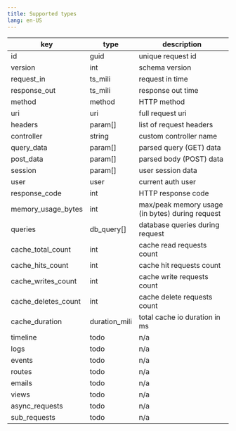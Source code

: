 ```yaml
---
title: Supported types
lang: en-US
---
```


| key | type | description |
| --- | ---- | ----------- |
| id | guid  | unique request id |
| version | int | schema version |
| request_in | ts_mili | request in time |
| response_out | ts_mili | response out time |
| method | method  | HTTP method |
| uri | uri | full request uri |
| headers | param[] | list of request headers |
| controller | string | custom controller name |
| query_data | param[] | parsed query (GET) data |
| post_data | param[] | parsed body (POST) data |
| session | param[] | user session data |
| user | user | current auth user |
| response_code | int | HTTP response code |
| memory_usage_bytes | int | max/peak memory usage (in bytes) during request |
| queries | db_query[] | database queries during request |
| cache_total_count | int | cache read requests count |
| cache_hits_count | int | cache hit requests count |
| cache_writes_count | int | cache write requests count |
| cache_deletes_count | int | cache delete requests count |
| cache_duration | duration_mili | total cache io duration in ms |
| timeline | todo | n/a |
| logs | todo | n/a |
| events | todo | n/a |
| routes | todo | n/a |
| emails | todo | n/a |
| views | todo | n/a |
| async_requests | todo | n/a |
| sub_requests | todo | n/a |
